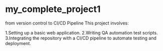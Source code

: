# my_complete_project1
from version control to CI/CD Pipeline
This project involves:

1.Setting up a basic web application.
2.Writing QA automation test scripts.
3.Integrating the repository with a CI/CD pipeline to automate testing and deployment.